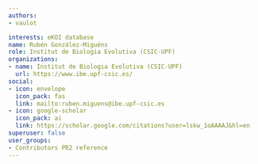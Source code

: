 ```yaml
---
authors:
- vaulot

interests: eKOI database
name: Rubén González-Miguéns
role: Institut de Biologia Evolutiva (CSIC-UPF)
organizations:
- name: Institut de Biologia Evolutiva (CSIC-UPF)
  url: https://www.ibe.upf-csic.es/
social:
- icon: envelope
  icon_pack: fas
  link: mailto:ruben.miguens@ibe.upf-csic.es
- icon: google-scholar
  icon_pack: ai
  link: https://scholar.google.com/citations?user=lskw_1oAAAAJ&hl=en
superuser: false
user_groups:
- Contributors PR2 reference
---
```


